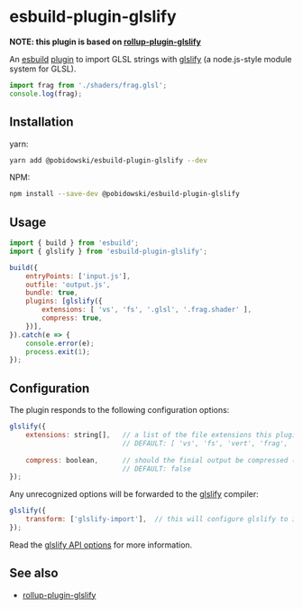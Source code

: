 # esbuild-plugin-glslify
**NOTE: this plugin is based on [rollup-plugin-glslify](https://github.com/glslify/rollup-plugin-glslify)**

An [esbuild](https://esbuild.github.io/) [plugin](https://esbuild.github.io/plugins/) to import GLSL strings with [glslify](https://github.com/glslify/glslify) (a node.js-style module system for GLSL).

```js
import frag from './shaders/frag.glsl';
console.log(frag);
```

## Installation

yarn:
```sh
yarn add @pobidowski/esbuild-plugin-glslify --dev
````

NPM:
```sh
npm install --save-dev @pobidowski/esbuild-plugin-glslify
```

## Usage

```js
import { build } from 'esbuild';
import { glslify } from 'esbuild-plugin-glslify';

build({
	entryPoints: ['input.js'],
	outfile: 'output.js',
	bundle: true,
	plugins: [glslify({
        extensions: [ 'vs', 'fs', '.glsl', '.frag.shader' ],
		compress: true,
	})],
}).catch(e => {
    console.error(e);
    process.exit(1);
});
```
## Configuration
The plugin responds to the following configuration options:
```javascript
glslify({
    extensions: string[],   // a list of the file extensions this plugin should process.
                            // DEFAULT: [ 'vs', 'fs', 'vert', 'frag', 'glsl' ]
    
    compress: boolean,      // should the finial output be compressed (minified)
                            // DEFAULT: false 
});
```

Any unrecognized options will be forwarded to the [glslify](https://github.com/glslify/glslify) compiler:
```javascript
glslify({
    transform: ['glslify-import'],  // this will configure glslify to import the `glslify-import` module
});
```
Read the [glslify API options](https://github.com/glslify/glslify#var-src--glslcompilesrc-opts) for more information.

## See also

* [rollup-plugin-glslify](https://github.com/glslify/rollup-plugin-glslify)

